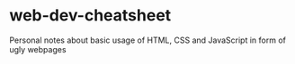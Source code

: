 # web-dev-cheatsheet
 Personal notes about basic usage of HTML, CSS and JavaScript in form of ugly webpages
